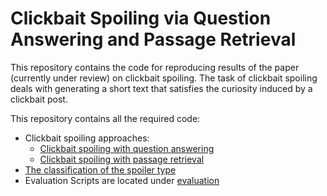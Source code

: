 # Clickbait Spoiling via Question Answering and Passage Retrieval

This repository contains the code for reproducing results of the paper (currently under review) on clickbait spoiling.
The task of clickbait spoiling deals with generating a short text that satisfies the curiosity induced by a clickbait post.

This repository contains all the required code:

- Clickbait spoiling approaches:
  - [Clickbait spoiling with question answering](clickbait-spoiling-with-question-answering/README.md)
  - [Clickbait spoiling with passage retrieval](clickbait-spoiling-with-passage-retrieval/README.md)
- [The classification of the spoiler type](spoiler-type-classification/README.md)
- Evaluation Scripts are located under [evaluation](evaluation/README.md)

